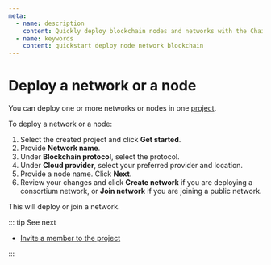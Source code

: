 ```yaml
---
meta:
  - name: description
    content: Quickly deploy blockchain nodes and networks with the Chainstack managed blockchain services.
  - name: keywords
    content: quickstart deploy node network blockchain
---
```


# Deploy a network or a node

You can deploy one or more networks or nodes in one [project](/glossary/project).

To deploy a network or a node:

1. Select the created project and click **Get started**.
1. Provide **Network name**.
1. Under **Blockchain protocol**, select the protocol.
1. Under **Cloud provider**, select your preferred provider and location.
1. Provide a node name. Click **Next**.
1. Review your changes and click **Create network** if you are deploying a consortium network, or **Join network** if you are joining a public network.

This will deploy or join a network.

::: tip See next

* [Invite a member to the project](/quickstart/invite-a-member-to-the-project)

:::

